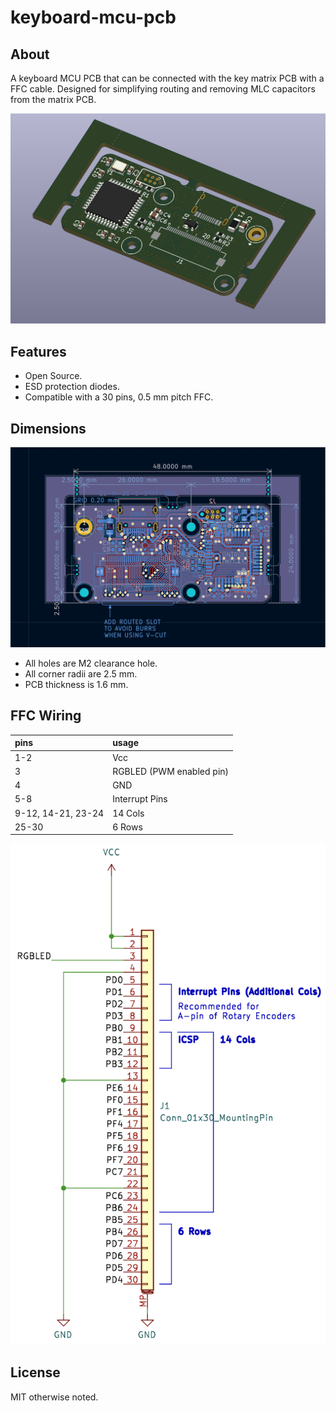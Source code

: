 # keyboard-mcu-pcb

## About

A keyboard MCU PCB that can be connected with the key matrix PCB with a FFC cable. Designed for simplifying routing and removing MLC capacitors from the matrix PCB.

![3d screenshot](./docs/3d_screenshot.png)

## Features

- Open Source.
- ESD protection diodes.
- Compatible with a 30 pins, 0.5 mm pitch FFC.


## Dimensions

![Dimensions](./docs/pcb_screenshot.png)

- All holes are M2 clearance hole.
- All corner radii are 2.5 mm.
- PCB thickness is 1.6 mm.


## FFC Wiring

| pins               | usage                    |
|:-------------------|:-------------------------|
| 1-2                | Vcc                      |
| 3                  | RGBLED (PWM enabled pin) |
| 4                  | GND                      |
| 5-8                | Interrupt Pins           |
| 9-12, 14-21, 23-24 | 14 Cols                  |
| 25-30              | 6 Rows                   |

![FFC Pinout](./docs/ffc_pinout.png)


## License

MIT otherwise noted.

